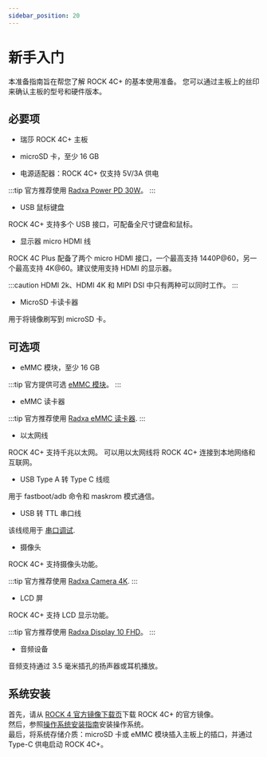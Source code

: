 ```yaml
---
sidebar_position: 20
---
```


# 新手入门

本准备指南旨在帮您了解 ROCK 4C+ 的基本使用准备。
您可以通过主板上的丝印来确认主板的型号和硬件版本。

## 必要项

- 瑞莎 ROCK 4C+ 主板

- microSD 卡，至少 16 GB

- 电源适配器：ROCK 4C+ 仅支持 5V/3A 供电

:::tip
官方推荐使用 [Radxa Power PD 30W](/accessories/pd_30w)。
:::

- USB 鼠标键盘

ROCK 4C+ 支持多个 USB 接口，可配备全尺寸键盘和鼠标。

- 显示器 micro HDMI 线

ROCK 4C Plus 配备了两个 micro HDMI 接口，一个最高支持 1440P@60，另一个最高支持 4K@60。建议使用支持 HDMI 的显示器。

:::caution
HDMI 2k、HDMI 4K 和 MIPI DSI 中只有两种可以同时工作。
:::

- MicroSD 卡读卡器

用于将镜像刷写到 microSD 卡。

## 可选项

- eMMC 模块，至少 16 GB

:::tip
官方提供可选 [eMMC 模块](/accessories/emmc_module)。
:::

- eMMC 读卡器

:::tip
官方推荐使用 [Radxa eMMC 读卡器](/accessories/emmc_reader).
:::

- 以太网线

ROCK 4C+ 支持千兆以太网。
可以用以太网线将 ROCK 4C+ 连接到本地网络和互联网。

- USB Type A 转 Type C 线缆

用于 fastboot/adb 命令和 maskrom 模式通信。

- USB 转 TTL 串口线

该线缆用于 [串口调试](/general-tutorial/serial).

- 摄像头

ROCK 4C+ 支持摄像头功能。

:::tip
官方推荐使用 [Radxa Camera 4K](/accessories/camera_4k).
:::

- LCD 屏

ROCK 4C+ 支持 LCD 显示功能。

:::tip
官方推荐使用 [Radxa Display 10 FHD](/accessories/lcd-10-fhd)。
:::

- 音频设备

音频支持通过 3.5 毫米插孔的扬声器或耳机播放。

## 系统安装

首先，请从 [ROCK 4 官方镜像下载页](/rock4/official-images)下载 ROCK 4C+ 的官方镜像。  
然后，参照[操作系统安装指南](/general-tutorial/os-installation)安装操作系统。  
最后，将系统存储介质：microSD 卡或 eMMC 模块插入主板上的插口，并通过 Type-C 供电启动 ROCK 4C+。
